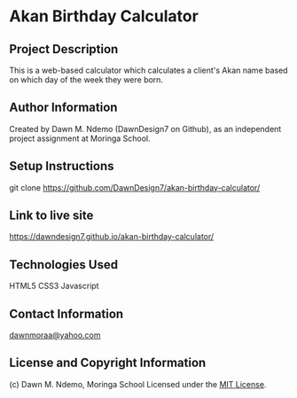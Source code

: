 # Akan Birthday Calculator

## Project Description
  This is a web-based calculator which calculates a client's Akan name based on which day of the week they were born.

## Author Information
  Created by Dawn M. Ndemo (DawnDesign7 on Github), as an independent project assignment at Moringa School.

## Setup Instructions
git clone https://github.com/DawnDesign7/akan-birthday-calculator/

## Link to live site
https://dawndesign7.github.io/akan-birthday-calculator/

## Technologies Used
  HTML5
  CSS3
  Javascript

## Contact Information
  dawnmoraa@yahoo.com

## License and Copyright Information
 (c) Dawn M. Ndemo, Moringa School
 Licensed under the [MIT License](LICENSE).
